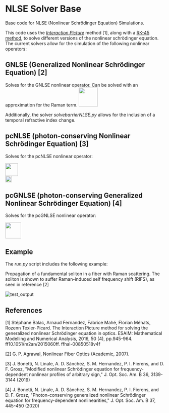 # NLSE Solver Base
Base code for NLSE (Nonlinear Schrödinger Equation) Simulations.

This code uses the [_Interaction Picture_](https://hal.science/hal-00850518v4/document) method [1], along with a [RK-45 method](https://docs.scipy.org/doc/scipy/reference/generated/scipy.integrate.solve_ivp.html), to solve different versions of the nonlinear schrödinger equation. The current solvers allow for the simulation of the following nonlinear operators:

## GNLSE (Generalized Nonlinear Schrödinger Equation) [2]
Solves for the GNLSE nonlinear operator. Can be solved with an approximation for the Raman term.
<img src="https://github.com/user-attachments/assets/58ea1ef1-7e27-4ecf-8143-621d5f9f02aa" height="60"/>

Additionally, the solver _solvebarrierNLSE.py_ allows for the inclusion of a temporal refractive index change. 

## pcNLSE (photon-conserving Nonlinear Schrödinger Equation) [3]
Solves for the pcNLSE nonlinear operator:

<img src="https://github.com/user-attachments/assets/d2709e22-7d7d-4655-adae-3d57c45fea5a" height="40"/>
<br>
<img src="https://github.com/user-attachments/assets/75658768-735a-47be-8cd0-e5a2b226103f" height="20"/>

## pcGNLSE (photon-conserving Generalized Nonlinear Schrödinger Equation) [4]
Solves for the pcGNLSE nonlinear operator:

<img src="https://github.com/user-attachments/assets/6254ee1b-dd2d-4866-a07f-143243be3cca" height="50"/>

## Example
The _run.py_ script includes the following example:

Propagation of a fundamental soliton in a fiber with Raman scattering. The soliton is shown to suffer Raman-induced self frequency shift (RIFS), as seen in reference [2] 

<img src="https://github.com/user-attachments/assets/becd58da-be87-4231-a3f4-ffb8480705c2" alt="test_output"/>

## References
[1] Stéphane Balac, Arnaud Fernandez, Fabrice Mahé, Florian Méhats, Rozenn Texier-Picard. The Interaction Picture method for solving the generalized nonlinear Schrödinger equation in optics. ESAIM:
Mathematical Modelling and Numerical Analysis, 2016, 50 (4), pp.945-964. ff10.1051/m2an/2015060ff.
ffhal-00850518v4f

[2] G. P. Agrawal, Nonlinear Fiber Optics (Academic, 2007).

[3] J. Bonetti, N. Linale, A. D. Sánchez, S. M. Hernandez, P. I. Fierens, and D. F. Grosz, "Modified nonlinear Schrödinger equation for frequency-dependent nonlinear profiles of arbitrary sign," J. Opt. Soc. Am. B 36, 3139-3144 (2019)

[4] J. Bonetti, N. Linale, A. D. Sánchez, S. M. Hernandez, P. I. Fierens, and D. F. Grosz, "Photon-conserving generalized nonlinear Schrödinger equation for frequency-dependent nonlinearities," J. Opt. Soc. Am. B 37, 445-450 (2020)
